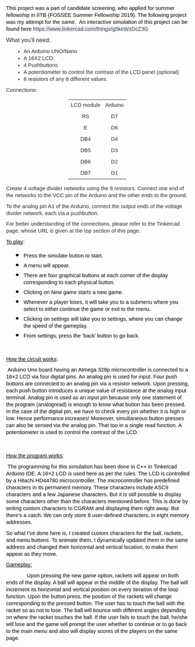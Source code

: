 <p dir="ltr" style="line-height:1.295;margin-top:0pt;margin-bottom:8pt;"><span style="font-size:11pt;font-family:Calibri,sans-serif;color:#000000;background-color:transparent;font-weight:400;font-style:normal;font-variant:normal;text-decoration:none;vertical-align:baseline;white-space:pre;white-space:pre-wrap;">This project was a part of candidate screening, who applied for summer fellowship in IITB (FOSSEE Summer Fellowship 2019). The following project was my attempt for the same. &nbsp;An interactive simulation of this project can be found here&nbsp;</span><span style="font-size:11pt;font-family:Calibri,sans-serif;color:#34495e;background-color:#eeeeee;font-weight:400;font-style:normal;font-variant:normal;text-decoration:none;vertical-align:baseline;white-space:pre;white-space:pre-wrap;">https://www.tinkercad.com/things/g5keWzDcZ3G</span></p><p dir="ltr" style="line-height:1.295;margin-top:0pt;margin-bottom:8pt;"><span style="font-size:12pt;font-family:Calibri,sans-serif;color:#24292e;background-color:#ffffff;font-weight:400;font-style:normal;font-variant:normal;text-decoration:none;vertical-align:baseline;white-space:pre;white-space:pre-wrap;">What you&#39;ll need:</span></p><ul style="margin-top:0;margin-bottom:0;padding-inline-start:48px;"><li dir="ltr" style="list-style-type:disc;font-size:11pt;font-family:Calibri,sans-serif;color:#24292e;background-color:transparent;font-weight:400;font-style:normal;font-variant:normal;text-decoration:none;vertical-align:baseline;white-space:pre;"><p dir="ltr" style="line-height:1.295;margin-top:0pt;margin-bottom:0pt;"><span style="font-size:11pt;font-family:Calibri,sans-serif;color:#24292e;background-color:#ffffff;font-weight:400;font-style:normal;font-variant:normal;text-decoration:none;vertical-align:baseline;white-space:pre;white-space:pre-wrap;">An Arduino UNO/Nano</span></p></li><li dir="ltr" style="list-style-type:disc;font-size:11pt;font-family:Calibri,sans-serif;color:#24292e;background-color:transparent;font-weight:400;font-style:normal;font-variant:normal;text-decoration:none;vertical-align:baseline;white-space:pre;"><p dir="ltr" style="line-height:1.295;margin-top:0pt;margin-bottom:0pt;"><span style="font-size:11pt;font-family:Calibri,sans-serif;color:#24292e;background-color:#ffffff;font-weight:400;font-style:normal;font-variant:normal;text-decoration:none;vertical-align:baseline;white-space:pre;white-space:pre-wrap;">A 16X2 LCD</span></p></li><li dir="ltr" style="list-style-type:disc;font-size:11pt;font-family:Calibri,sans-serif;color:#24292e;background-color:transparent;font-weight:400;font-style:normal;font-variant:normal;text-decoration:none;vertical-align:baseline;white-space:pre;"><p dir="ltr" style="line-height:1.295;margin-top:0pt;margin-bottom:0pt;"><span style="font-size:11pt;font-family:Calibri,sans-serif;color:#24292e;background-color:#ffffff;font-weight:400;font-style:normal;font-variant:normal;text-decoration:none;vertical-align:baseline;white-space:pre;white-space:pre-wrap;">4 Pushbuttons</span></p></li><li dir="ltr" style="list-style-type:disc;font-size:11pt;font-family:Calibri,sans-serif;color:#24292e;background-color:transparent;font-weight:400;font-style:normal;font-variant:normal;text-decoration:none;vertical-align:baseline;white-space:pre;"><p dir="ltr" style="line-height:1.295;margin-top:0pt;margin-bottom:0pt;"><span style="font-size:11pt;font-family:Calibri,sans-serif;color:#24292e;background-color:#ffffff;font-weight:400;font-style:normal;font-variant:normal;text-decoration:none;vertical-align:baseline;white-space:pre;white-space:pre-wrap;">A potentiometer to control the contrast of the LCD panel (optional)</span></p></li><li dir="ltr" style="list-style-type:disc;font-size:11pt;font-family:Calibri,sans-serif;color:#24292e;background-color:transparent;font-weight:400;font-style:normal;font-variant:normal;text-decoration:none;vertical-align:baseline;white-space:pre;"><p dir="ltr" style="line-height:1.295;margin-top:0pt;margin-bottom:8pt;"><span style="font-size:11pt;font-family:Calibri,sans-serif;color:#24292e;background-color:#ffffff;font-weight:400;font-style:normal;font-variant:normal;text-decoration:none;vertical-align:baseline;white-space:pre;white-space:pre-wrap;">8 resistors of any 8 different values.</span></p></li></ul><p dir="ltr" style="line-height:1.295;margin-top:0pt;margin-bottom:8pt;"><span style="font-size:11pt;font-family:Calibri,sans-serif;color:#24292e;background-color:#ffffff;font-weight:400;font-style:normal;font-variant:normal;text-decoration:none;vertical-align:baseline;white-space:pre;white-space:pre-wrap;">Connections:&nbsp;</span></p><div align="left" dir="ltr" style="margin-left:128.25pt;"><table style="border:none;border-collapse:collapse;"><tbody><tr style="height:23.177734374999996pt;"><td style="vertical-align:top;padding:5pt 5pt 5pt 5pt;overflow:hidden;overflow-wrap:break-word;"><p dir="ltr" style="line-height:1.2;text-align: center;margin-top:0pt;margin-bottom:0pt;"><span style="font-size:11pt;font-family:Calibri,sans-serif;color:#24292e;background-color:#ffffff;font-weight:400;font-style:normal;font-variant:normal;text-decoration:none;vertical-align:baseline;white-space:pre;white-space:pre-wrap;">LCD module</span></p></td><td style="vertical-align:top;padding:5pt 5pt 5pt 5pt;overflow:hidden;overflow-wrap:break-word;"><p dir="ltr" style="line-height:1.2;text-align: center;margin-top:0pt;margin-bottom:0pt;"><span style="font-size:11pt;font-family:Calibri,sans-serif;color:#24292e;background-color:#ffffff;font-weight:400;font-style:normal;font-variant:normal;text-decoration:none;vertical-align:baseline;white-space:pre;white-space:pre-wrap;">Arduino</span></p></td></tr><tr style="height:0pt;"><td style="vertical-align:top;padding:5pt 5pt 5pt 5pt;overflow:hidden;overflow-wrap:break-word;"><p dir="ltr" style="line-height:1.2;text-align: center;margin-top:0pt;margin-bottom:0pt;"><span style="font-size:11pt;font-family:Calibri,sans-serif;color:#24292e;background-color:#ffffff;font-weight:400;font-style:normal;font-variant:normal;text-decoration:none;vertical-align:baseline;white-space:pre;white-space:pre-wrap;">RS</span></p></td><td style="vertical-align:top;padding:5pt 5pt 5pt 5pt;overflow:hidden;overflow-wrap:break-word;"><p dir="ltr" style="line-height:1.2;text-align: center;margin-top:0pt;margin-bottom:0pt;"><span style="font-size:11pt;font-family:Calibri,sans-serif;color:#24292e;background-color:#ffffff;font-weight:400;font-style:normal;font-variant:normal;text-decoration:none;vertical-align:baseline;white-space:pre;white-space:pre-wrap;">D7</span></p></td></tr><tr style="height:0pt;"><td style="vertical-align:top;padding:5pt 5pt 5pt 5pt;overflow:hidden;overflow-wrap:break-word;"><p dir="ltr" style="line-height:1.2;text-align: center;margin-top:0pt;margin-bottom:0pt;"><span style="font-size:11pt;font-family:Calibri,sans-serif;color:#24292e;background-color:#ffffff;font-weight:400;font-style:normal;font-variant:normal;text-decoration:none;vertical-align:baseline;white-space:pre;white-space:pre-wrap;">E</span></p></td><td style="vertical-align:top;padding:5pt 5pt 5pt 5pt;overflow:hidden;overflow-wrap:break-word;"><p dir="ltr" style="line-height:1.2;text-align: center;margin-top:0pt;margin-bottom:0pt;"><span style="font-size:11pt;font-family:Calibri,sans-serif;color:#24292e;background-color:#ffffff;font-weight:400;font-style:normal;font-variant:normal;text-decoration:none;vertical-align:baseline;white-space:pre;white-space:pre-wrap;">D6</span></p></td></tr><tr style="height:0pt;"><td style="vertical-align:top;padding:5pt 5pt 5pt 5pt;overflow:hidden;overflow-wrap:break-word;"><p dir="ltr" style="line-height:1.2;text-align: center;margin-top:0pt;margin-bottom:0pt;"><span style="font-size:11pt;font-family:Calibri,sans-serif;color:#24292e;background-color:#ffffff;font-weight:400;font-style:normal;font-variant:normal;text-decoration:none;vertical-align:baseline;white-space:pre;white-space:pre-wrap;">DB4</span></p></td><td style="vertical-align:top;padding:5pt 5pt 5pt 5pt;overflow:hidden;overflow-wrap:break-word;"><p dir="ltr" style="line-height:1.2;text-align: center;margin-top:0pt;margin-bottom:0pt;"><span style="font-size:11pt;font-family:Calibri,sans-serif;color:#24292e;background-color:#ffffff;font-weight:400;font-style:normal;font-variant:normal;text-decoration:none;vertical-align:baseline;white-space:pre;white-space:pre-wrap;">D4</span></p></td></tr><tr style="height:0pt;"><td style="vertical-align:top;padding:5pt 5pt 5pt 5pt;overflow:hidden;overflow-wrap:break-word;"><p dir="ltr" style="line-height:1.2;text-align: center;margin-top:0pt;margin-bottom:0pt;"><span style="font-size:11pt;font-family:Calibri,sans-serif;color:#24292e;background-color:#ffffff;font-weight:400;font-style:normal;font-variant:normal;text-decoration:none;vertical-align:baseline;white-space:pre;white-space:pre-wrap;">DB5</span></p></td><td style="vertical-align:top;padding:5pt 5pt 5pt 5pt;overflow:hidden;overflow-wrap:break-word;"><p dir="ltr" style="line-height:1.2;text-align: center;margin-top:0pt;margin-bottom:0pt;"><span style="font-size:11pt;font-family:Calibri,sans-serif;color:#24292e;background-color:#ffffff;font-weight:400;font-style:normal;font-variant:normal;text-decoration:none;vertical-align:baseline;white-space:pre;white-space:pre-wrap;">D3</span></p></td></tr><tr style="height:0pt;"><td style="vertical-align:top;padding:5pt 5pt 5pt 5pt;overflow:hidden;overflow-wrap:break-word;"><p dir="ltr" style="line-height:1.2;text-align: center;margin-top:0pt;margin-bottom:0pt;"><span style="font-size:11pt;font-family:Calibri,sans-serif;color:#24292e;background-color:#ffffff;font-weight:400;font-style:normal;font-variant:normal;text-decoration:none;vertical-align:baseline;white-space:pre;white-space:pre-wrap;">DB6</span></p></td><td style="vertical-align:top;padding:5pt 5pt 5pt 5pt;overflow:hidden;overflow-wrap:break-word;"><p dir="ltr" style="line-height:1.2;text-align: center;margin-top:0pt;margin-bottom:0pt;"><span style="font-size:11pt;font-family:Calibri,sans-serif;color:#24292e;background-color:#ffffff;font-weight:400;font-style:normal;font-variant:normal;text-decoration:none;vertical-align:baseline;white-space:pre;white-space:pre-wrap;">D2</span></p></td></tr><tr style="height:0pt;"><td style="vertical-align:top;padding:5pt 5pt 5pt 5pt;overflow:hidden;overflow-wrap:break-word;"><p dir="ltr" style="line-height:1.2;text-align: center;margin-top:0pt;margin-bottom:0pt;"><span style="font-size:11pt;font-family:Calibri,sans-serif;color:#24292e;background-color:#ffffff;font-weight:400;font-style:normal;font-variant:normal;text-decoration:none;vertical-align:baseline;white-space:pre;white-space:pre-wrap;">DB7</span></p></td><td style="vertical-align:top;padding:5pt 5pt 5pt 5pt;overflow:hidden;overflow-wrap:break-word;"><p dir="ltr" style="line-height:1.2;text-align: center;margin-top:0pt;margin-bottom:0pt;"><span style="font-size:11pt;font-family:Calibri,sans-serif;color:#24292e;background-color:#ffffff;font-weight:400;font-style:normal;font-variant:normal;text-decoration:none;vertical-align:baseline;white-space:pre;white-space:pre-wrap;">D1</span></p></td></tr></tbody></table></div><p dir="ltr" style="line-height:1.295;margin-top:0pt;margin-bottom:8pt;"><span style="font-size:11pt;font-family:Calibri,sans-serif;color:#24292e;background-color:#ffffff;font-weight:400;font-style:normal;font-variant:normal;text-decoration:none;vertical-align:baseline;white-space:pre;white-space:pre-wrap;">Create 4 voltage divider networks using the 8 resistors. Connect one end of the networks to the VCC pin of the Arduino and the other ends to the ground.&nbsp;</span></p><p dir="ltr" style="line-height:1.295;margin-top:0pt;margin-bottom:8pt;"><span style="font-size:11pt;font-family:Calibri,sans-serif;color:#24292e;background-color:#ffffff;font-weight:400;font-style:normal;font-variant:normal;text-decoration:none;vertical-align:baseline;white-space:pre;white-space:pre-wrap;">To the analog pin A1 of the Arduino, connect the output ends of the voltage divider network, each via a pushbutton.&nbsp;</span></p><p dir="ltr" style="line-height:1.295;margin-top:0pt;margin-bottom:8pt;"><span style="font-size:11pt;font-family:Calibri,sans-serif;color:#24292e;background-color:#ffffff;font-weight:400;font-style:normal;font-variant:normal;text-decoration:none;vertical-align:baseline;white-space:pre;white-space:pre-wrap;">For better understanding of the connections, please refer to the Tinkercad page, whose URL is given at the top section&nbsp;of this page.</span></p><p dir="ltr" style="line-height:1.295;margin-top:0pt;margin-bottom:8pt;"><span style="font-size:11pt;font-family:Calibri,sans-serif;color:#000000;background-color:transparent;font-weight:400;font-style:normal;font-variant:normal;text-decoration:underline;-webkit-text-decoration-skip:none;text-decoration-skip-ink:none;vertical-align:baseline;white-space:pre;white-space:pre-wrap;">To play</span><span style="font-size:11pt;font-family:Calibri,sans-serif;color:#000000;background-color:transparent;font-weight:400;font-style:normal;font-variant:normal;text-decoration:none;vertical-align:baseline;white-space:pre;white-space:pre-wrap;">:</span></p><ul style="margin-top:0;margin-bottom:0;padding-inline-start:48px;"><li dir="ltr" style="list-style-type:disc;font-size:11pt;font-family:'Noto Sans Symbols',sans-serif;color:#000000;background-color:transparent;font-weight:400;font-style:normal;font-variant:normal;text-decoration:none;vertical-align:baseline;white-space:pre;"><p dir="ltr" style="line-height:1.295;margin-top:0pt;margin-bottom:0pt;"><span style="font-size:11pt;font-family:Calibri,sans-serif;color:#000000;background-color:transparent;font-weight:400;font-style:normal;font-variant:normal;text-decoration:none;vertical-align:baseline;white-space:pre;white-space:pre-wrap;">Press the simulate button to start.</span></p></li><li dir="ltr" style="list-style-type:disc;font-size:11pt;font-family:'Noto Sans Symbols',sans-serif;color:#000000;background-color:transparent;font-weight:400;font-style:normal;font-variant:normal;text-decoration:none;vertical-align:baseline;white-space:pre;"><p dir="ltr" style="line-height:1.295;margin-top:0pt;margin-bottom:0pt;"><span style="font-size:11pt;font-family:Calibri,sans-serif;color:#000000;background-color:transparent;font-weight:400;font-style:normal;font-variant:normal;text-decoration:none;vertical-align:baseline;white-space:pre;white-space:pre-wrap;">A menu will appear.</span></p></li><li dir="ltr" style="list-style-type:disc;font-size:11pt;font-family:'Noto Sans Symbols',sans-serif;color:#000000;background-color:transparent;font-weight:400;font-style:normal;font-variant:normal;text-decoration:none;vertical-align:baseline;white-space:pre;"><p dir="ltr" style="line-height:1.295;margin-top:0pt;margin-bottom:0pt;"><span style="font-size:11pt;font-family:Calibri,sans-serif;color:#000000;background-color:transparent;font-weight:400;font-style:normal;font-variant:normal;text-decoration:none;vertical-align:baseline;white-space:pre;white-space:pre-wrap;">There are four graphical buttons at each corner of the display corresponding to each physical button.&nbsp;</span></p></li><li dir="ltr" style="list-style-type:disc;font-size:11pt;font-family:'Noto Sans Symbols',sans-serif;color:#000000;background-color:transparent;font-weight:400;font-style:normal;font-variant:normal;text-decoration:none;vertical-align:baseline;white-space:pre;"><p dir="ltr" style="line-height:1.295;margin-top:0pt;margin-bottom:0pt;"><span style="font-size:11pt;font-family:Calibri,sans-serif;color:#000000;background-color:transparent;font-weight:400;font-style:normal;font-variant:normal;text-decoration:none;vertical-align:baseline;white-space:pre;white-space:pre-wrap;">Clicking on New game starts a new game.</span></p></li><li dir="ltr" style="list-style-type:disc;font-size:11pt;font-family:'Noto Sans Symbols',sans-serif;color:#000000;background-color:transparent;font-weight:400;font-style:normal;font-variant:normal;text-decoration:none;vertical-align:baseline;white-space:pre;"><p dir="ltr" style="line-height:1.295;margin-top:0pt;margin-bottom:0pt;"><span style="font-size:11pt;font-family:Calibri,sans-serif;color:#000000;background-color:transparent;font-weight:400;font-style:normal;font-variant:normal;text-decoration:none;vertical-align:baseline;white-space:pre;white-space:pre-wrap;">Whenever a player loses, it will take you to a submenu where you select to either continue the game or exit to the menu.</span></p></li><li dir="ltr" style="list-style-type:disc;font-size:11pt;font-family:'Noto Sans Symbols',sans-serif;color:#000000;background-color:transparent;font-weight:400;font-style:normal;font-variant:normal;text-decoration:none;vertical-align:baseline;white-space:pre;"><p dir="ltr" style="line-height:1.295;margin-top:0pt;margin-bottom:0pt;"><span style="font-size:11pt;font-family:Calibri,sans-serif;color:#000000;background-color:transparent;font-weight:400;font-style:normal;font-variant:normal;text-decoration:none;vertical-align:baseline;white-space:pre;white-space:pre-wrap;">Clicking on settings will take you to settings, where you can change the speed of the gameplay.</span></p></li><li dir="ltr" style="list-style-type:disc;font-size:11pt;font-family:'Noto Sans Symbols',sans-serif;color:#000000;background-color:transparent;font-weight:400;font-style:normal;font-variant:normal;text-decoration:none;vertical-align:baseline;white-space:pre;"><p dir="ltr" style="line-height:1.295;margin-top:0pt;margin-bottom:0pt;"><span style="font-size:11pt;font-family:Calibri,sans-serif;color:#000000;background-color:transparent;font-weight:400;font-style:normal;font-variant:normal;text-decoration:none;vertical-align:baseline;white-space:pre;white-space:pre-wrap;">From settings, press the &lsquo;back&rsquo; button to go back.</span></p></li></ul><p><br></p><p dir="ltr" style="line-height:1.295;margin-top:0pt;margin-bottom:8pt;"><span style="font-size:11pt;font-family:Calibri,sans-serif;color:#000000;background-color:transparent;font-weight:400;font-style:normal;font-variant:normal;text-decoration:underline;-webkit-text-decoration-skip:none;text-decoration-skip-ink:none;vertical-align:baseline;white-space:pre;white-space:pre-wrap;">How the circuit works</span><span style="font-size:11pt;font-family:Calibri,sans-serif;color:#000000;background-color:transparent;font-weight:400;font-style:normal;font-variant:normal;text-decoration:none;vertical-align:baseline;white-space:pre;white-space:pre-wrap;">:</span></p><p dir="ltr" style="line-height:1.295;margin-top:0pt;margin-bottom:8pt;"><span style="font-size:11pt;font-family:Calibri,sans-serif;color:#000000;background-color:transparent;font-weight:400;font-style:normal;font-variant:normal;text-decoration:none;vertical-align:baseline;white-space:pre;white-space:pre-wrap;">&nbsp;Arduino Uno board having an Atmega 328p microcontroller is connected to a 16&times;2 LCD via four digital pins. An analog pin is used for input. Four push buttons are connected to an analog pin via a resistor network. Upon pressing, each push button introduces a unique value of resistance at the analog input terminal. Analog pin is used as an input pin because only one statement of the program (analogread) is enough to know what button has been pressed. In the case of the digital pin, we have to check every pin whether it is high or low. Hence performance increases! Moreover, simultaneous button presses can also be sensed via the analog pin. That too in a single read function. A potentiometer is used to control the contrast of the LCD.</span></p><p><br></p><p dir="ltr" style="line-height:1.295;margin-top:0pt;margin-bottom:8pt;"><span style="font-size:11pt;font-family:Calibri,sans-serif;color:#000000;background-color:transparent;font-weight:400;font-style:normal;font-variant:normal;text-decoration:underline;-webkit-text-decoration-skip:none;text-decoration-skip-ink:none;vertical-align:baseline;white-space:pre;white-space:pre-wrap;">How the program works</span><span style="font-size:11pt;font-family:Calibri,sans-serif;color:#000000;background-color:transparent;font-weight:400;font-style:normal;font-variant:normal;text-decoration:none;vertical-align:baseline;white-space:pre;white-space:pre-wrap;">:</span></p><p dir="ltr" style="line-height:1.295;margin-top:0pt;margin-bottom:8pt;"><span style="font-size:11pt;font-family:Calibri,sans-serif;color:#000000;background-color:transparent;font-weight:400;font-style:normal;font-variant:normal;text-decoration:none;vertical-align:baseline;white-space:pre;white-space:pre-wrap;">&nbsp;The programming for this simulation has been done in C++ in Tinkercad Arduino IDE. A 16&times;2 LCD is used here as per the rules. The LCD is controlled by a Hitachi HD44780 microcontroller. The microcontroller has predefined characters in its permanent memory. These characters include ASCII characters and a few Japanese characters. But it is still possible to display some characters other than the characters mentioned before. This is done by writing custom characters to CGRAM and displaying them right away. But there&rsquo;s a catch. We can only store 8 user-defined characters, in eight memory addresses.</span></p><p dir="ltr" style="line-height:1.295;margin-top:0pt;margin-bottom:8pt;"><span style="font-size:11pt;font-family:Calibri,sans-serif;color:#000000;background-color:transparent;font-weight:400;font-style:normal;font-variant:normal;text-decoration:none;vertical-align:baseline;white-space:pre;white-space:pre-wrap;">So what I&rsquo;ve done here is, I created custom characters for the ball, rackets, and menu buttons. To animate them, I dynamically updated them in the same address and changed their horizontal and vertical location, to make them appear as they move.&nbsp;</span></p><p dir="ltr" style="line-height:1.295;margin-top:0pt;margin-bottom:8pt;"><span style="font-size:11pt;font-family:Calibri,sans-serif;color:#000000;background-color:transparent;font-weight:400;font-style:normal;font-variant:normal;text-decoration:underline;-webkit-text-decoration-skip:none;text-decoration-skip-ink:none;vertical-align:baseline;white-space:pre;white-space:pre-wrap;">Gameplay:</span></p><p dir="ltr" style="line-height:1.295;margin-top:0pt;margin-bottom:8pt;"><span style="font-size:11pt;font-family:Calibri,sans-serif;color:#000000;background-color:transparent;font-weight:400;font-style:normal;font-variant:normal;text-decoration:none;vertical-align:baseline;white-space:pre;white-space:pre-wrap;">&nbsp; &nbsp; &nbsp; &nbsp; &nbsp; &nbsp; &nbsp; Upon pressing the new game option, rackets will appear on both ends of the display. A ball will appear in the middle of the display. The ball will increment its horizontal and vertical position on every iteration of the loop function. Upon the button press, the position of the rackets will change corresponding to the pressed button. The user has to touch the ball with the racket so as not to lose. The ball will bounce with different angles depending on where the racket touches the ball. If the user fails to touch the ball, he/she will lose and the game will prompt the user whether to continue or to go back to the main menu and also will display scores of the players on the same page.&nbsp;</span></p>
